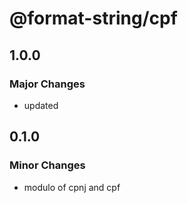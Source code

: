 # @format-string/cpf

## 1.0.0

### Major Changes

- updated

## 0.1.0

### Minor Changes

- modulo of cpnj and cpf
